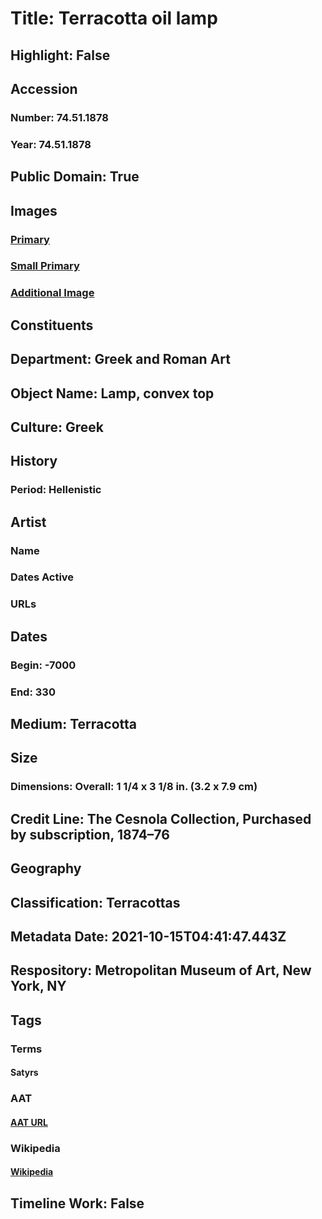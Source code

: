 # Title: Terracotta oil lamp
## Highlight: False
## Accession
### Number: 74.51.1878
### Year: 74.51.1878
## Public Domain: True
## Images
### [Primary](https://images.metmuseum.org/CRDImages/gr/original/DP-22527-032.jpg)
### [Small Primary](https://images.metmuseum.org/CRDImages/gr/web-large/DP-22527-032.jpg)
### [Additional Image](https://images.metmuseum.org/CRDImages/gr/original/DP637.jpg)
## Constituents
## Department: Greek and Roman Art
## Object Name: Lamp, convex top
## Culture: Greek
## History
### Period: Hellenistic
## Artist
### Name
### Dates Active
### URLs
## Dates
### Begin: -7000
### End: 330
## Medium: Terracotta
## Size
### Dimensions: Overall: 1 1/4 x 3 1/8 in. (3.2 x 7.9 cm)
## Credit Line: The Cesnola Collection, Purchased by subscription, 1874–76
## Geography
## Classification: Terracottas
## Metadata Date: 2021-10-15T04:41:47.443Z
## Respository: Metropolitan Museum of Art, New York, NY
## Tags
### Terms
#### Satyrs
### AAT
#### [AAT URL](http://vocab.getty.edu/page/aat/300379732)
### Wikipedia
#### [Wikipedia]()
## Timeline Work: False